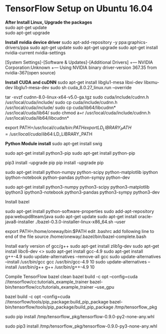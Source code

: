 # TensorFlow Setup on Ubuntu 16.04

**After Install Linux, Upgrade the packages** <br />
sudo apt-get update <br />
sudo apt-get upgrade<br />

**Install nvidia device driver**
sudo apt-add-repository -y ppa:graphics-drivers/ppa
sudo apt-get update
sudo apt-get upgrade
sudo apt-get install nvidia-current nvidia-settings

[System Settings]-[Software & Updates]-[Additional Drivers]
+— NVIDIA Corporation:Unknown
+— Using NVIDIA binary driver-version 367.35 from nvidia-367(open source)

**Install CUDA and cuDNN**
sudo apt-get install libglu1-mesa libxi-dev libxmu-dev libglu1-mesa-dev
sudo sh cuda_8.0.27_linux.run –override

tar -xvzf cudnn-8.0-linux-x64-v5.0-ga.tgz
sudo cuda/include/cudnn.h /usr/local/cuda/include/
sudo cp cuda/include/cudnn.h /usr/local/cuda/include/
sudo cp cuda/lib64/libcudnn* /usr/local/cuda/lib64/
sudo chmod a+r /usr/local/cuda/include/cudnn.h /usr/local/cuda/lib64/libcudnn*

export PATH=/usr/local/cuda/bin:$PATH
export LD_LIBRARY_PATH=/usr/local/cuda/lib64:$LD_LIBRARY_PATH

**Python Module install**
sudo apt-get install swig

sudo apt-get install python3-pip
sudo apt-get install python-pip

pip3 install -upgrade pip
pip install -upgrade pip

sudo apt-get install python-numpy python-scipy python-matplotlib ipython ipython-notebook python-pandas python-sympy python-dev

sudo apt-get install python3-numpy python3-scipy python3-matplotlib ipython3 ipython3-notebook python3-pandas python3-sympy python3-dev

Install bazel

sudo apt-get install python-software-properties
sudo add-apt-repository ppa:webupd8team/java
sudo apt-get update
sudo apt-get install oracle-java8-installer
./bazel-0.3.0-installer-linux-x86_64.sh –user

export PATH=/home/oneway/bin:$PATH
edit .bashrc
add following line to end of the file
source /home/oneway/.bazel/bin/bazel-complete.bash

Install early version of gcc/g++
sudo apt-get install zlib1g-dev
sudo apt-get install libc6-dev <>
sudo apt-get install gcc-4.9
sudo apt-get install g++-4.9
sudo update-alternatives –remove-all gcc
sudo update-alternatives –install /usr/bin/gcc gcc /usr/bin/gcc-4.9 10
sudo update-alternatives –install /usr/bin/g++ g++ /usr/bin/g++-4.9 10

Compile TensorFlow
bazel clean
bazel build -c opt –config=cuda //tensorflow/cc:tutorials_example_trainer
bazel-bin/tensorflow/cc/tutorials_example_trainer –use_gpu

bazel build -c opt –config=cuda //tensorflow/tools/pip_package:build_pip_package
bazel-bin/tensorflow/tools/pip_package/build_pip_package /tmp/tensorflow_pkg

sudo pip install /tmp/tensorflow_pkg/tensorflow-0.9.0-py2-none-any.whl

sudo pip3 install /tmp/tensorflow_pkg/tensorflow-0.9.0-py3-none-any.whl
